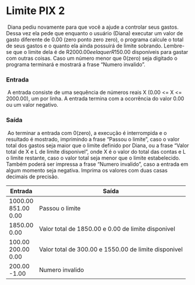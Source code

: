 # 									Limite PIX 2 

​	Diana pediu novamente para que você a ajude a controlar seus gastos. Dessa vez ela pede que enquanto o usuário (Diana) executar um valor de gasto diferente de 0.00 (zero ponto zero zero), o programa calcule o total de seus gastos e o quanto ela ainda possuirá de limite sobrando. Lembre-se que o limite dela é de R$2000.00 e ela quer R$150.00 disponíveis para gastar com outras coisas. Caso um número menor que 0(zero) seja digitado o programa terminará e mostrará a frase “Numero invalido”. 

### Entrada 

​	A entrada consiste de uma sequência de números reais X (0.00 <= X <= 2000.00), um por linha. A entrada termina com a ocorrência do valor 0.00 ou um valor negativo. 

### Saída 

​	Ao terminar a entrada com 0(zero), a execução é interrompida e o resultado é mostrado, imprimindo a frase “Passou o limite”, caso o valor total dos gastos seja maior que o limite definido por Diana, ou a frase “Valor total de X e L de limite disponivel”, onde X é o valor do total das contas e L o limite restante, caso o valor total seja menor que o limite estabelecido. Também poderá ser impressa a frase “Numero invalido”, caso a entrada em algum momento seja negativa. Imprima os valores com duas casas decimais de precisão.

| Entrada                         | Saída                                                |
| ------------------------------- | ---------------------------------------------------- |
| 1000.00 <br />851.00 <br />0.00 | Passou o limite                                      |
| 1850.00 <br />0.00              | Valor total de 1850.00 e 0.00 de limite disponivel   |
| 100.00 <br />200.00 <br />0.00  | Valor total de 300.00 e 1550.00 de limite disponivel |
| 200.00 <br />-1.00              | Numero invalido                                      |

